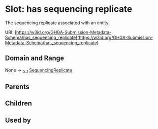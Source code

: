 
# Slot: has sequencing replicate


The sequencing replicate associated with an entity.

URI: [https://w3id.org/GHGA-Submission-Metadata-Schema/has_sequencing_replicate](https://w3id.org/GHGA-Submission-Metadata-Schema/has_sequencing_replicate)


## Domain and Range

None &#8594;  <sub>0..1</sub> [SequencingReplicate](SequencingReplicate.md)

## Parents


## Children


## Used by

